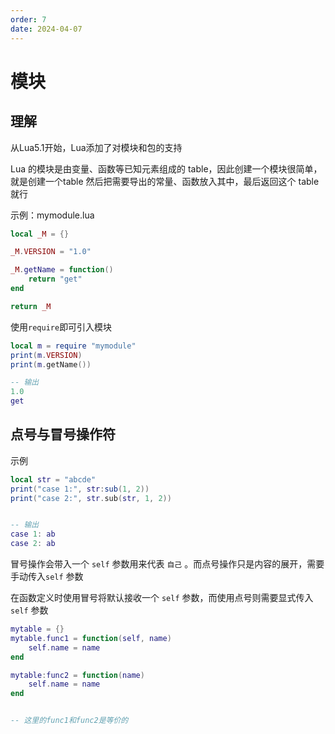 ```yaml
---
order: 7
date: 2024-04-07
---
```

# 模块

## 理解

从Lua5.1开始，Lua添加了对模块和包的支持

Lua 的模块是由变量、函数等已知元素组成的 table，因此创建一个模块很简单，就是创建一个table 然后把需要导出的常量、函数放入其中，最后返回这个 table 就行

示例：mymodule.lua

```lua
local _M = {}

_M.VERSION = "1.0"

_M.getName = function()
	return "get"
end

return _M
```

使用`require`即可引入模块

```lua
local m = require "mymodule"
print(m.VERSION)
print(m.getName())

-- 输出
1.0
get
```

## 点号与冒号操作符

示例

```lua
local str = "abcde"
print("case 1:", str:sub(1, 2))
print("case 2:", str.sub(str, 1, 2))


-- 输出
case 1: ab
case 2: ab
```

冒号操作会带入一个 `self` 参数用来代表 `自己` 。而点号操作只是内容的展开，需要手动传入`self` 参数

在函数定义时使用冒号将默认接收一个 `self` 参数，而使用点号则需要显式传入 `self` 参数

```lua
mytable = {}
mytable.func1 = function(self, name)
	self.name = name
end

mytable:func2 = function(name)
	self.name = name
end


-- 这里的func1和func2是等价的
```